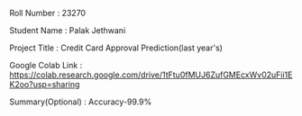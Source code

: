 Roll Number       :   23270

Student Name      :   Palak Jethwani

Project Title     :   Credit Card Approval Prediction(last year's)

Google Colab Link :   https://colab.research.google.com/drive/1tFtu0fMUJ6ZufGMEcxWv02uFii1EK2oo?usp=sharing

Summary(Optional) :   Accuracy-99.9%
